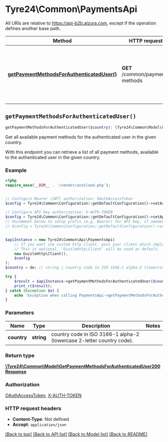 # Tyre24\Common\PaymentsApi

All URIs are relative to https://api-b2b.alzura.com, except if the operation defines another base path.

| Method | HTTP request | Description |
| ------------- | ------------- | ------------- |
| [**getPaymentMethodsForAuthenticatedUser()**](PaymentsApi.md#getPaymentMethodsForAuthenticatedUser) | **GET** /common/payment-methods | Get all available payment methods for the authenticated user in the given country. |


## `getPaymentMethodsForAuthenticatedUser()`

```php
getPaymentMethodsForAuthenticatedUser($country): \Tyre24\Common\Model\GetPaymentMethodsForAuthenticatedUser200Response
```

Get all available payment methods for the authenticated user in the given country.

With this endpoint you can retrieve a list of all payment methods, available to the authenticated user in the given country.

### Example

```php
<?php
require_once(__DIR__ . '/vendor/autoload.php');


// Configure Bearer (JWT) authorization: OAuthAccessToken
$config = Tyre24\Common\Configuration::getDefaultConfiguration()->setAccessToken('YOUR_ACCESS_TOKEN');

// Configure API key authorization: X-AUTH-TOKEN
$config = Tyre24\Common\Configuration::getDefaultConfiguration()->setApiKey('X-AUTH-TOKEN', 'YOUR_API_KEY');
// Uncomment below to setup prefix (e.g. Bearer) for API key, if needed
// $config = Tyre24\Common\Configuration::getDefaultConfiguration()->setApiKeyPrefix('X-AUTH-TOKEN', 'Bearer');


$apiInstance = new Tyre24\Common\Api\PaymentsApi(
    // If you want use custom http client, pass your client which implements `GuzzleHttp\ClientInterface`.
    // This is optional, `GuzzleHttp\Client` will be used as default.
    new GuzzleHttp\Client(),
    $config
);
$country = de; // string | country code in ISO 3166-1 alpha-2 (lowercase 2-letter country code).

try {
    $result = $apiInstance->getPaymentMethodsForAuthenticatedUser($country);
    print_r($result);
} catch (Exception $e) {
    echo 'Exception when calling PaymentsApi->getPaymentMethodsForAuthenticatedUser: ', $e->getMessage(), PHP_EOL;
}
```

### Parameters

| Name | Type | Description  | Notes |
| ------------- | ------------- | ------------- | ------------- |
| **country** | **string**| country code in ISO 3166-1 alpha-2 (lowercase 2-letter country code). | |

### Return type

[**\Tyre24\Common\Model\GetPaymentMethodsForAuthenticatedUser200Response**](../Model/GetPaymentMethodsForAuthenticatedUser200Response.md)

### Authorization

[OAuthAccessToken](../../README.md#OAuthAccessToken), [X-AUTH-TOKEN](../../README.md#X-AUTH-TOKEN)

### HTTP request headers

- **Content-Type**: Not defined
- **Accept**: `application/json`

[[Back to top]](#) [[Back to API list]](../../README.md#endpoints)
[[Back to Model list]](../../README.md#models)
[[Back to README]](../../README.md)
